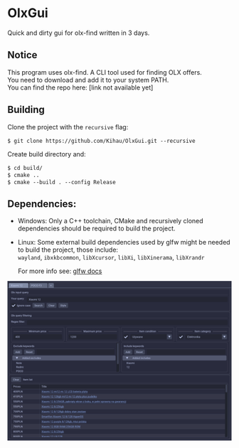 # OlxGui
Quick and dirty gui for olx-find written in 3 days.

## Notice
This program uses olx-find. A CLI tool used for finding OLX offers.  
You need to download and add it to your system PATH.  
You can find the repo here: [link not available yet]  

## Building
Clone the project with the `recursive` flag:
```
$ git clone https://github.com/Kihau/OlxGui.git --recursive
```

Create build directory and:

```
$ cd build/
$ cmake ..
$ cmake --build . --config Release
```

## Dependencies:
- Windows: 
  Only a C++ toolchain, CMake and recursively cloned dependencies should be required to build the project.

- Linux:
  Some external build dependencies used by glfw might be needed to build the project, those include:  
  `wayland`, `ibxkbcommon`, `libXcursor`, `libXi`, `libXinerama`, `libXrandr`
  
  For more info see: [glfw docs](https://www.glfw.org/docs/latest/compile.html)

![olxgui image](res/olxgui.png)
